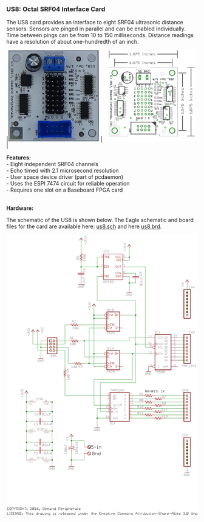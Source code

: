 ### US8: Octal SRF04 Interface Card

The US8 card provides an interface to eight SRF04 ultrasonic distance
sensors. Sensors are pinged in parallel and can be enabled individually.
Time between pings can be from 10 to 150 milliseconds. Distance readings
have a resolution of about one-hundredth of an inch.

|<img src=us8.jpg height=240> |
<img src=us8_outline.png height=240> |

**Features:** <br>
 \- Eight independent SRF04 channels<br>
 \- Echo timed with 2.1 microsecond resolution<br>
 \- User space device driver (part of pcdaemon)<br>
 \- Uses the ESPI 7474 circuit for reliable operation<br>
 \- Requires one slot on a Baseboard FPGA card<br>
<br>


**Hardware:** <br>

The schematic of the US8 is shown below. The Eagle schematic and board
files for the card are available here: [us8.sch](us8.sch) and here
[us8.brd](us8.brd).

<img src=us8.svg>

 
